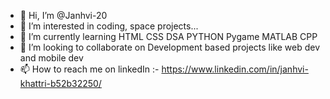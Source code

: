 - 👋 Hi, I’m @Janhvi-20
- 👀 I’m interested in coding, space projects...
- 🌱 I’m currently learning HTML CSS DSA PYTHON Pygame MATLAB CPP
- 💞️ I’m looking to collaborate on Development based projects like web dev and mobile dev
- 📫 How to reach me on linkedIn :- https://www.linkedin.com/in/janhvi-khattri-b52b32250/

<!---
Janhvi-20/Janhvi-20 is a ✨ special ✨ repository because its `README.md` (this file) appears on your GitHub profile.
You can click the Preview link to take a look at your changes.
--->
